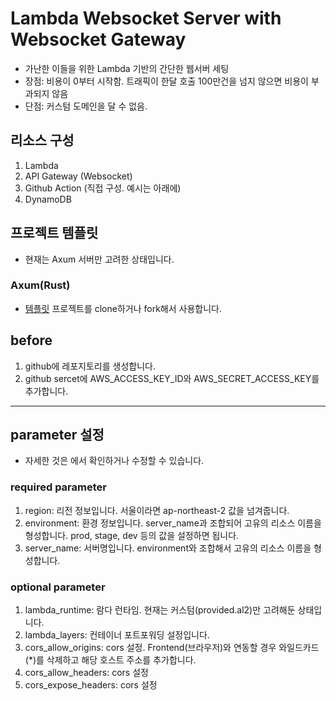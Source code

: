 # Lambda Websocket Server with Websocket Gateway

- 가난한 이들을 위한 Lambda 기반의 간단한 웹서버 세팅
- 장점: 비용이 0부터 시작함. 트래픽이 한달 호출 100만건을 넘지 않으면 비용이 부과되지 않음
- 단점: 커스텀 도메인을 달 수 없음.

## 리소스 구성

1. Lambda
2. API Gateway (Websocket)
3. Github Action (직접 구성. 예시는 아래에)
4. DynamoDB

## 프로젝트 템플릿

- 현재는 Axum 서버만 고려한 상태입니다.

### Axum(Rust)

- [템플릿](https://github.com/myyrakle/axum_serverless_template) 프로젝트를 clone하거나 fork해서 사용합니다.

## before

1. github에 레포지토리를 생성합니다.
2. github sercet에 AWS_ACCESS_KEY_ID와 AWS_SECRET_ACCESS_KEY를 추가합니다.

---

## parameter 설정

- 자세한 것은 [](./variables.tf)에서 확인하거나 수정할 수 있습니다.

### required parameter

1. region: 리전 정보입니다. 서울이라면 ap-northeast-2 값을 넘겨줍니다.
2. environment: 환경 정보입니다. server_name과 조합되어 고유의 리소스 이름을 형성합니다. prod, stage, dev 등의 값을 설정하면 됩니다.
3. server_name: 서버명입니다. environment와 조합해서 고유의 리소스 이름을 형성합니다.

### optional parameter

1. lambda_runtime: 람다 런타임. 현재는 커스텀(provided.al2)만 고려해둔 상태입니다.
2. lambda_layers: 컨테이너 포트포워딩 설정입니다.
3. cors_allow_origins: cors 설정. Frontend(브라우저)와 연동할 경우 와일드카드(\*)를 삭제하고 해당 호스트 주소를 추가합니다.
4. cors_allow_headers: cors 설정
5. cors_expose_headers: cors 설정
